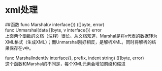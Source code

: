 # xml处理

##函数
func Marshal(v interface{}) ([]byte, error)  
func Unmarshal(data []byte, v interface{}) error  
上面两个函数的文档（注释）很长。从文档知道，Marshal是将v代表的数据转为XML格式（生成XML）；而Unmarshal刚好相反，是解析XML，同时将解析的结果保存在v中。  

func MarshalIndent(v interface{}, prefix, indent string) ([]byte, error)  
这个函数和Marshal的不同是，每个XML元素会增加前缀和缩进  
